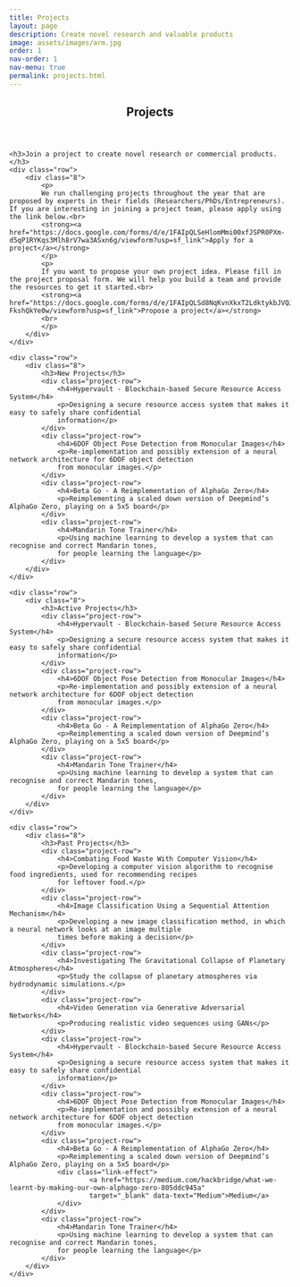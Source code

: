 ```yaml
---
title: Projects
layout: page
description: Create novel research and valuable products
image: assets/images/arm.jpg
order: 1
nav-order: 1
nav-menu: true
permalink: projects.html
---
```


<!-- Main -->
<div id="main" class="alt">

<!-- One -->
<section id="one">
	<div class="inner">
		<header class="major">
			<h1>Projects</h1>
		</header>

    <h3>Join a project to create novel research or commercial products.</h3> 
    <div class="row"> 
        <div class="8">
            <p>
            We run challenging projects throughout the year that are proposed by experts in their fields (Researchers/PhDs/Entrepreneurs). If you are interesting in joining a project team, please apply using the link below.<br>
            <strong><a href="https://docs.google.com/forms/d/e/1FAIpQLSeHlomMmi00xfJSPR0PXm-d5qP1RYKqs3Mlh8rV7wa3ASxn6g/viewform?usp=sf_link">Apply for a project</a></strong>
            </p>
            <p>
            If you want to propose your own project idea. Please fill in the project proposal form. We will help you build a team and provide the resources to get it started.<br>
            <strong><a href="https://docs.google.com/forms/d/e/1FAIpQLSd8NqKvnXkxT2LdktykbJVQJI5S2vx5OhOziTd-FkshQkYe0w/viewform?usp=sf_link">Propose a project</a></strong>
            <br>
            </p>         
        </div>
    </div>

    <div class="row">
        <div class="8">
            <h3>New Projects</h3>
            <div class="project-row">
                <h4>Hypervault - Blockchain-based Secure Resource Access System</h4>
                <p>Designing a secure resource access system that makes it easy to safely share confidential
                information</p>
            </div>
            <div class="project-row">
                <h4>6DOF Object Pose Detection from Monocular Images</h4>
                <p>Re-implementation and possibly extension of a neural network architecture for 6DOF object detection
                from monocular images.</p>
            </div>
            <div class="project-row">
                <h4>Beta Go - A Reimplementation of AlphaGo Zero</h4>
                <p>Reimplementing a scaled down version of Deepmind’s AlphaGo Zero, playing on a 5x5 board</p>
            </div>
            <div class="project-row">
                <h4>Mandarin Tone Trainer</h4>
                <p>Using machine learning to develop a system that can recognise and correct Mandarin tones,
                for people learning the language</p>
            </div>
        </div>
    </div>
    
    <div class="row">
        <div class="8">
            <h3>Active Projects</h3>
            <div class="project-row">
                <h4>Hypervault - Blockchain-based Secure Resource Access System</h4>
                <p>Designing a secure resource access system that makes it easy to safely share confidential
                information</p>
            </div>
            <div class="project-row">
                <h4>6DOF Object Pose Detection from Monocular Images</h4>
                <p>Re-implementation and possibly extension of a neural network architecture for 6DOF object detection
                from monocular images.</p>
            </div>
            <div class="project-row">
                <h4>Beta Go - A Reimplementation of AlphaGo Zero</h4>
                <p>Reimplementing a scaled down version of Deepmind’s AlphaGo Zero, playing on a 5x5 board</p>
            </div>
            <div class="project-row">
                <h4>Mandarin Tone Trainer</h4>
                <p>Using machine learning to develop a system that can recognise and correct Mandarin tones,
                for people learning the language</p>
            </div>
        </div>
    </div>
    
    <div class="row">
        <div class="8">
            <h3>Past Projects</h3>
            <div class="project-row">
                <h4>Combating Food Waste With Computer Vision</h4>
                <p>Developing a computer vision algorithm to recognise food ingredients, used for recommending recipes
                for leftover food.</p>
            </div>
            <div class="project-row">
                <h4>Image Classification Using a Sequential Attention Mechanism</h4>
                <p>Developing a new image classification method, in which a neural network looks at an image multiple
                times before making a decision</p>
            </div>
            <div class="project-row">
                <h4>Investigating The Gravitational Collapse of Planetary Atmospheres</h4>
                <p>Study the collapse of planetary atmospheres via hydrodynamic simulations.</p>
            </div>
            <div class="project-row">
                <h4>Video Generation via Generative Adversarial Networks</h4>
                <p>Producing realistic video sequences using GANs</p>
            </div>
            <div class="project-row">
                <h4>Hypervault - Blockchain-based Secure Resource Access System</h4>
                <p>Designing a secure resource access system that makes it easy to safely share confidential
                information</p>
            </div>
            <div class="project-row">
                <h4>6DOF Object Pose Detection from Monocular Images</h4>
                <p>Re-implementation and possibly extension of a neural network architecture for 6DOF object detection
                from monocular images.</p>
            </div>
            <div class="project-row">
                <h4>Beta Go - A Reimplementation of AlphaGo Zero</h4>
                <p>Reimplementing a scaled down version of Deepmind’s AlphaGo Zero, playing on a 5x5 board</p>
                <div class="link-effect">
                        <a href="https://medium.com/hackbridge/what-we-learnt-by-making-our-own-alphago-zero-805ddc945a"
                        target="_blank" data-text="Medium">Medium</a>
                </div>
            </div>
            <div class="project-row">
                <h4>Mandarin Tone Trainer</h4>
                <p>Using machine learning to develop a system that can recognise and correct Mandarin tones,
                for people learning the language</p>
            </div>
        </div>
    </div>
</div>
</section>
